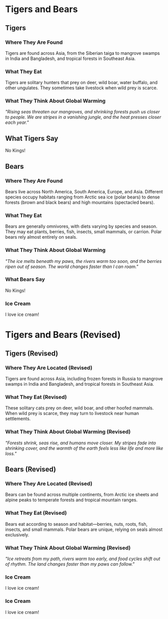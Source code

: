 # Tigers and Bears

## Tigers

### Where They Are Found
Tigers are found across Asia, from the Siberian taiga to mangrove swamps in India and Bangladesh, and tropical forests in Southeast Asia.

### What They Eat
Tigers are solitary hunters that prey on deer, wild boar, water buffalo, and other ungulates. They sometimes take livestock when wild prey is scarce.

### What They Think About Global Warming
*"Rising seas threaten our mangroves, and shrinking forests push us closer to people. We are stripes in a vanishing jungle, and the heat presses closer each year."*

## What Tigers Say

No Kings!

## Bears

### Where They Are Found
Bears live across North America, South America, Europe, and Asia. Different species occupy habitats ranging from Arctic sea ice (polar bears) to dense forests (brown and black bears) and high mountains (spectacled bears).

### What They Eat
Bears are generally omnivores, with diets varying by species and season. They may eat plants, berries, fish, insects, small mammals, or carrion. Polar bears rely almost entirely on seals.

### What They Think About Global Warming
*"The ice melts beneath my paws, the rivers warm too soon, and the berries ripen out of season. The world changes faster than I can roam."*

### What Bears Say

No Kings!

### Ice Cream

I love ice cream!


# Tigers and Bears (Revised)

## Tigers (Revised)

### Where They Are Located (Revised)
Tigers are found across Asia, including frozen forests in Russia to mangrove swamps in India and Bangladesh, and tropical forests in Southeast Asia.

### What They Eat (Revised)
These solitary cats prey on deer, wild boar, and other hoofed mammals. When wild prey is scarce, they may turn to livestock near human settlements.

### What They Think About Global Warming (Revised)
*"Forests shrink, seas rise, and humans move closer. My stripes fade into shrinking cover, and the warmth of the earth feels less like life and more like loss."*

## Bears (Revised)

### Where They Are Located (Revised)
Bears can be found across multiple continents, from Arctic ice sheets and alpine peaks to temperate forests and tropical mountain ranges.

### What They Eat (Revised)
Bears eat according to season and habitat—berries, nuts, roots, fish, insects, and small mammals. Polar bears are unique, relying on seals almost exclusively.

### What They Think About Global Warming (Revised)
*"Ice retreats from my path, rivers warm too early, and food cycles shift out of rhythm. The land changes faster than my paws can follow."*

### Ice Cream

I love ice cream!

### Ice Cream

I love ice cream!
